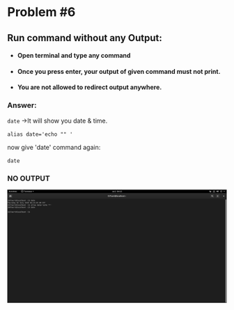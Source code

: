 # Problem #6
## Run command without any Output: 

* #### Open terminal and type any command 
* #### Once you press enter, your output of given command must not print.
* #### You are not allowed to redirect output anywhere.
### Answer:
 `date` ->It will show you date & time.
 ```
 alias date='echo "" '
 ```
 now give 'date' command again:
 ```
 date
 ```
 ### NO OUTPUT
 
 <img src="images/6.png">
 
